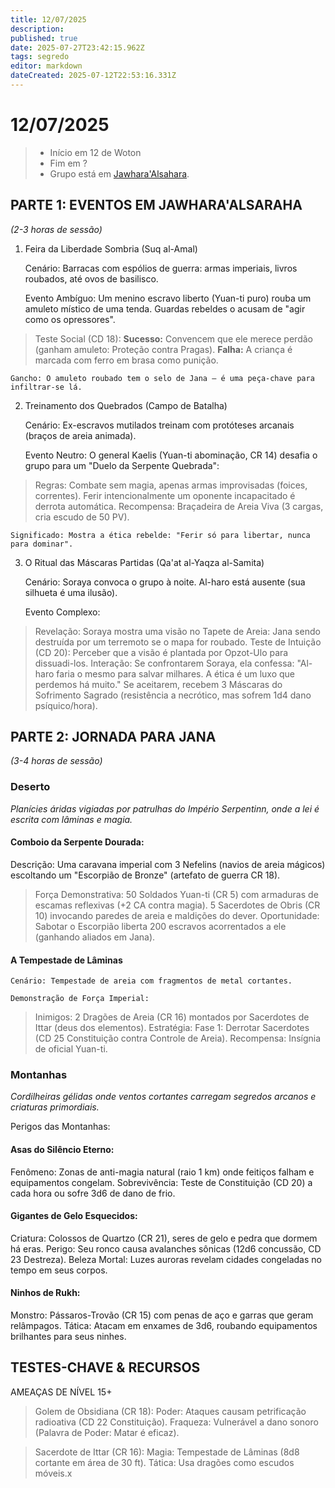 ```yaml
---
title: 12/07/2025
description: 
published: true
date: 2025-07-27T23:42:15.962Z
tags: segredo
editor: markdown
dateCreated: 2025-07-12T22:53:16.331Z
---
```


# 12/07/2025

> - Início em 12 de Woton
> - Fim em ?
> - Grupo está em [Jawhara'Alsahara](/lugares/plano-material/drafeon/sudeste-de-drafeon/jawaharaalsahara).
<!-- {blockquote:.is-info} -->

## PARTE 1: EVENTOS EM JAWHARA'ALSARAHA

*(2-3 horas de sessão)*
1. Feira da Liberdade Sombria (Suq al-Amal)

    Cenário: Barracas com espólios de guerra: armas imperiais, livros roubados, até ovos de basilisco.

    Evento Ambíguo: Um menino escravo liberto (Yuan-ti puro) rouba um amuleto místico de uma tenda. Guardas rebeldes o acusam de "agir como os opressores".

>    Teste Social (CD 18):
            **Sucesso:** Convencem que ele merece perdão (ganham amuleto: Proteção contra Pragas).
            **Falha:** A criança é marcada com ferro em brasa como punição.

    Gancho: O amuleto roubado tem o selo de Jana – é uma peça-chave para infiltrar-se lá.

2. Treinamento dos Quebrados (Campo de Batalha)

    Cenário: Ex-escravos mutilados treinam com protóteses arcanais (braços de areia animada).

    Evento Neutro: O general Kaelis (Yuan-ti abominação, CR 14) desafia o grupo para um "Duelo da Serpente Quebrada":

> Regras:
            Combate sem magia, apenas armas improvisadas (foices, correntes).
            Ferir intencionalmente um oponente incapacitado é derrota automática.
        Recompensa: Braçadeira de Areia Viva (3 cargas, cria escudo de 50 PV).

    Significado: Mostra a ética rebelde: "Ferir só para libertar, nunca para dominar".

3. O Ritual das Máscaras Partidas (Qa'at al-Yaqza al-Samita)

    Cenário: Soraya convoca o grupo à noite. Al-haro está ausente (sua silhueta é uma ilusão).

    Evento Complexo:

> Revelação: Soraya mostra uma visão no Tapete de Areia: Jana sendo destruída por um terremoto se o mapa for roubado.
        Teste de Intuição (CD 20): Perceber que a visão é plantada por Opzot-Ulo para dissuadi-los.
        Interação:
            Se confrontarem Soraya, ela confessa: "Al-haro faria o mesmo para salvar milhares. A ética é um luxo que perdemos há muito."
            Se aceitarem, recebem 3 Máscaras do Sofrimento Sagrado (resistência a necrótico, mas sofrem 1d4 dano psíquico/hora).

## PARTE 2: JORNADA PARA JANA

*(3-4 horas de sessão)*

### Deserto

*Planícies áridas vigiadas por patrulhas do Império Serpentinn, onde a lei é escrita com lâminas e magia.*

#### Comboio da Serpente Dourada:
   Descrição: Uma caravana imperial com 3 Nefelins (navios de areia mágicos) escoltando um "Escorpião de Bronze" (artefato de guerra CR 18).
> Força Demonstrativa:
> 50 Soldados Yuan-ti (CR 5) com armaduras de escamas reflexivas (+2 CA contra magia).
> 5 Sacerdotes de Obris (CR 10) invocando paredes de areia e maldições do dever.
   Oportunidade: Sabotar o Escorpião liberta 200 escravos acorrentados a ele (ganhando aliados em Jana).

#### A Tempestade de Lâminas

    Cenário: Tempestade de areia com fragmentos de metal cortantes.

    Demonstração de Força Imperial:

> Inimigos:
            2 Dragões de Areia (CR 16) montados por Sacerdotes de Ittar (deus dos elementos).
    Estratégia:
        Fase 1: Derrotar Sacerdotes (CD 25 Constituição contra Controle de Areia).
        Recompensa: Insígnia de oficial Yuan-ti.

### Montanhas

*Cordilheiras gélidas onde ventos cortantes carregam segredos arcanos e criaturas primordiais.*

Perigos das Montanhas:

#### Asas do Silêncio Eterno:

Fenômeno: Zonas de anti-magia natural (raio 1 km) onde feitiços falham e equipamentos congelam.
Sobrevivência: Teste de Constituição (CD 20) a cada hora ou sofre 3d6 de dano de frio.

#### Gigantes de Gelo Esquecidos:

Criatura: Colossos de Quartzo (CR 21), seres de gelo e pedra que dormem há eras.
Perigo: Seu ronco causa avalanches sônicas (12d6 concussão, CD 23 Destreza).
Beleza Mortal: Luzes auroras revelam cidades congeladas no tempo em seus corpos.

#### Ninhos de Rukh:

Monstro: Pássaros-Trovão (CR 15) com penas de aço e garras que geram relâmpagos.
Tática: Atacam em enxames de 3d6, roubando equipamentos brilhantes para seus ninhes.

## TESTES-CHAVE & RECURSOS
AMEAÇAS DE NÍVEL 15+

> Golem de Obsidiana (CR 18):
        Poder: Ataques causam petrificação radioativa (CD 22 Constituição).
        Fraqueza: Vulnerável a dano sonoro (Palavra de Poder: Matar é eficaz).

> Sacerdote de Ittar (CR 16):
        Magia: Tempestade de Lâminas (8d8 cortante em área de 30 ft).
        Tática: Usa dragões como escudos móveis.x